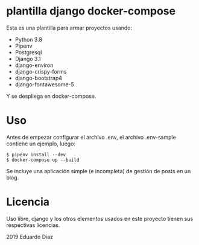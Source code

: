 # plantilla django docker-compose

Esta es una plantilla para armar proyectos usando:

- Python 3.8
- Pipenv
- Postgresql
- Django 3.1
- django-environ
- django-crispy-forms
- django-bootstrap4
- django-fontawesome-5

Y se despliega en docker-compose.


# Uso

Antes de empezar configurar el archivo .env, el archivo .env-sample contiene un ejemplo, luego:

    $ pipenv install --dev
    $ docker-compose up --build
    
Se incluye una aplicación simple (e incompleta) de gestión de posts en un blog.
    
# Licencia

Uso libre, django y los otros elementos usados en este proyecto tienen sus respectivas licencias.

2019 Eduardo Díaz

    
    
